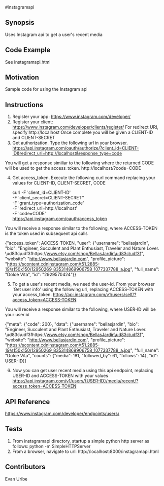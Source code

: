 #instagramapi

## Synopsis
Uses Instagram api to get a user's recent media

## Code Example
See instagramapi.html

## Motivation
Sample code for using the Instagram api

## Instructions
1. Register your app:  https://www.instagram.com/developer/
2. Register your client:  https://www.instagram.com/developer/clients/register/
For redirect URI, specify http://localhost
Once complete you will be given a CLIENT-ID and CLIENT-SECRET
3. Get authorization. Type the following url in your browser.
https://api.instagram.com/oauth/authorize/?client_id=CLIENT-ID&redirect_uri=http://localhost&response_type=code

You will get a response similiar to the following where the returned CODE will be used to get the access_token.
http://localhost/?code=CODE

4. Get access_token. Execute the following curl command replacing your values for CLIENT-ID, CLIENT-SECRET, CODE

	  curl -F 'client_id=CLIENT-ID' \
	    -F 'client_secret=CLIENT-SECRET'' \
	    -F 'grant_type=authorization_code' \
	    -F 'redirect_uri=http://localhost' \
	    -F 'code=CODE' \
	    https://api.instagram.com/oauth/access_token
	   
You will receive a response similar to the following, where ACCESS-TOKEN is the token used in subsequent api calls

{"access_token": ACCESS-TOKEN, "user": {"username": "bellasjardin", "bio": "Engineer, Succulent and Plant Enthusiast, Traveler and Nature Lover. \ud83c\udf3fhttps://www.etsy.com/shop/BellasJardin\ud83c\udf3f", "website": "http://www.bellasjardin.com", "profile_picture": "https://scontent.cdninstagram.com/t51.2885-19/s150x150/12950269_835314869906758_1077337788_a.jpg", "full_name": "Dolce Vita", "id": "2929570424"}}
	   
5. To get a user's recent media, we need the user-id. From your browser 'Get user info' using the following url, replacing ACCESS-TOKEN with your access_token.
https://api.instagram.com/v1/users/self/?access_token=ACCESS-TOKEN

You will receive a response similar to the following, where USER-ID will be your user id

{"meta": {"code": 200}, "data": {"username": "bellasjardin", "bio": "Engineer, Succulent and Plant Enthusiast, Traveler and Nature Lover. \ud83c\udf3fhttps://www.etsy.com/shop/BellasJardin\ud83c\udf3f", "website": "http://www.bellasjardin.com", "profile_picture": "https://scontent.cdninstagram.com/t51.2885-19/s150x150/12950269_835314869906758_1077337788_a.jpg", "full_name": "Dolce Vita", "counts": {"media": 181, "followed_by": 61, "follows": 14}, "id": USER-ID}}
	
6. Now you can get user recent  media using this api endpoint, replacing USER-ID and ACCESS-TOKEN with your values
https://api.instagram.com/v1/users/{USER-ID}/media/recent/?access_token=ACCESS-TOKEN

## API Reference
https://www.instagram.com/developer/endpoints/users/

## Tests
1. From instagramapi directory, startup a simple python  http server as follows:
python -m SimpleHTTPServer
2. From a browser, navigate to url: http://localhost:8000/instagramapi.html

## Contributors
Evan Uribe

